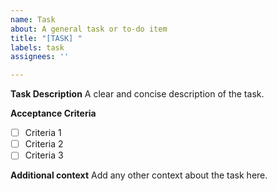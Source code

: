 ```yaml
---
name: Task
about: A general task or to-do item
title: "[TASK] "
labels: task
assignees: ''

---
```


**Task Description**
A clear and concise description of the task.

**Acceptance Criteria**
- [ ] Criteria 1
- [ ] Criteria 2
- [ ] Criteria 3

**Additional context**
Add any other context about the task here.
